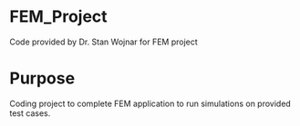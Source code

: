 # FEM_Project
Code provided by Dr. Stan Wojnar for FEM project

# Purpose
Coding project to complete FEM application to run simulations on provided test cases.
